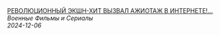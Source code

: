 <!--2024-12-06 12:00:54-->
<div class="yb">
  <a class="nodecor" href="/index.html?filmy/revoljucionnyj_ekshn-hit_vyzval_ajiotaj_v_internete_zahvatyvajushchee_shoupodryv">
    <img class="preview" data-videoid="b0Zc0PvdC2w" src="https://i3.ytimg.com/vi/b0Zc0PvdC2w/hqdefault.jpg" align="middle" alt="">
  </a>
  <div class="inlbl text">
    <a class="nodecor" href="/index.html?filmy/revoljucionnyj_ekshn-hit_vyzval_ajiotaj_v_internete_zahvatyvajushchee_shoupodryv">РЕВОЛЮЦИОННЫЙ ЭКШН-ХИТ ВЫЗВАЛ АЖИОТАЖ В ИНТЕРНЕТЕ!...</a><br>
    <i class="smaller2">Военные Фильмы и Сериалы</i><br>
    <i class="smaller3">2024-12-06</i>
  </div>
</div>
